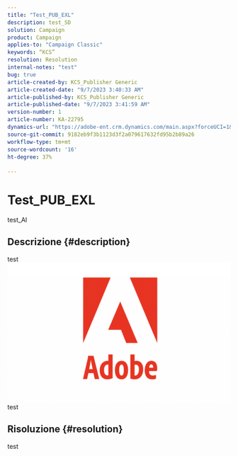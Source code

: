 ```yaml
---
title: "Test_PUB_EXL"
description: test_SD
solution: Campaign
product: Campaign
applies-to: "Campaign Classic"
keywords: “KCS”
resolution: Resolution
internal-notes: "test"
bug: true
article-created-by: KCS_Publisher Generic
article-created-date: "9/7/2023 3:40:33 AM"
article-published-by: KCS_Publisher Generic
article-published-date: "9/7/2023 3:41:59 AM"
version-number: 1
article-number: KA-22795
dynamics-url: "https://adobe-ent.crm.dynamics.com/main.aspx?forceUCI=1&pagetype=entityrecord&etn=knowledgearticle&id=7708c248-304d-ee11-be6e-6045bd0065b6"
source-git-commit: 9182eb9f3b1123d3f2a079617632fd95b2b89a26
workflow-type: tm+mt
source-wordcount: '16'
ht-degree: 37%

---
```


# Test_PUB_EXL


test_AI

## Descrizione {#description}

test![](assets/___2f53d176-304d-ee11-be6e-6045bd0065b6___.png)test

## Risoluzione {#resolution}


test
